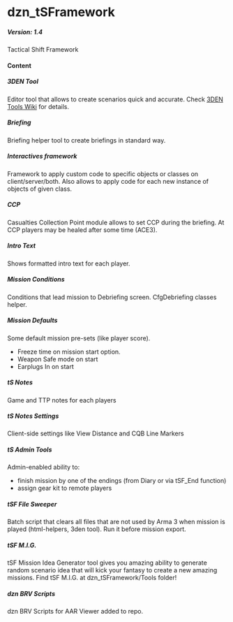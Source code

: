 # dzn_tSFramework
##### Version: 1.4
Tactical Shift Framework

#### Content
##### 3DEN Tool
Editor tool that allows to create scenarios quick and accurate. Check [3DEN Tools Wiki](https://github.com/10Dozen/dzn_tSFramework/wiki/3DEN-Tools) for details.

##### Briefing
Briefing helper tool to create briefings in standard way.

##### Interactives framework
Framework to apply custom code to specific objects or classes on client/server/both. Also allows to apply code for each new instance of objects of given class.

##### CCP
Casualties Collection Point module allows to set CCP during the briefing. At CCP players may be healed after some time (ACE3). 

##### Intro Text
Shows formatted intro text for each player.

##### Mission Conditions
Conditions that lead mission to Debriefing screen. CfgDebriefing classes helper.

##### Mission Defaults
Some default mission pre-sets (like player score).
- Freeze time on mission start option.
- Weapon Safe mode on start
- Earplugs In on start

##### tS Notes
Game and TTP notes for each players

##### tS Notes Settings
Client-side settings like View Distance and CQB Line Markers

##### tS Admin Tools
Admin-enabled ability to:
- finish mission by one of the endings (from Diary or via tSF_End function)
- assign gear kit to remote players

##### tSF File Sweeper
Batch script that clears all files that are not used by Arma 3 when mission is played (html-helpers, 3den tool). Run it before mission export.

##### tSF M.I.G.
tSF Mission Idea Generator tool gives you amazing ability to generate random scenario idea that will kick your fantasy to create a new amazing missions. Find tSF M.I.G. at dzn_tSFramework/Tools folder!

##### dzn BRV Scripts
dzn BRV Scripts for AAR Viewer added to repo.
